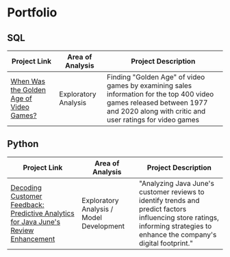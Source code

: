 # Portfolio
## SQL

| Project Link | Area of Analysis | Project Description | 
|---|---|---|
|[When Was the Golden Age of Video Games?](https://github.com/AmadouDiene/Project_Solutions/blob/main/When%20Was%20the%20Golden%20Age%20of%20Video%20Games%3F/notebook.ipynb)| Exploratory Analysis | Finding "Golden Age" of video games by examining sales information for the top 400 video games released between 1977 and 2020 along with critic and user ratings for video games |
## Python

| Project Link | Area of Analysis | Project Description | 
|---|---|---|
|[Decoding Customer Feedback: Predictive Analytics for Java June's Review Enhancement](https://github.com/AmadouDiene/Portfolio/blob/main/Decoding%20Customer%20Feedback%20Predictive%20Analytics%20for%20Java%20June's%20Review%20Enhancement/notebook.ipynb)| Exploratory Analysis / Model Development | "Analyzing Java June's customer reviews to identify trends and predict factors influencing store ratings, informing strategies to enhance the company's digital footprint." |

